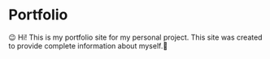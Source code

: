 # Portfolio
😉 Hi! This is my portfolio site for my personal project. This site was created to provide complete information about myself.🧩


